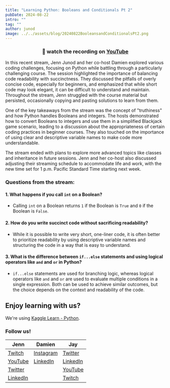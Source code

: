 ```yaml
---
title: "Learning Python: Booleans and Conditionals Pt 2"
pubDate: 2024-08-22
intro: ""
tag: ""
author: junod
image: ../../assets/blog/20240822BooleansandConditionalsPt2.png
---
```

### <center>👀 watch the recording on [YouTube](https://www.youtube.com/live/Fuibpypn_LA?si=UKtmO1GAyGB2TxSP)</center>

In this recent stream, Jenn Junod and her co-host Damien explored various coding challenges, focusing on Python while battling through a particularly challenging course. The session highlighted the importance of balancing code readability with succinctness. They discussed the pitfalls of overly concise code, especially for beginners, and emphasized that while short code may look elegant, it can be difficult to understand and maintain. Throughout the stream, Jenn struggled with the course material but persisted, occasionally copying and pasting solutions to learn from them.

One of the key takeaways from the stream was the concept of "truthiness" and how Python handles Booleans and integers. The hosts demonstrated how to convert Booleans to integers and use them in a simplified Blackjack game scenario, leading to a discussion about the appropriateness of certain coding practices in beginner courses. They also touched on the importance of using clear and descriptive variable names to make code more understandable.

The stream ended with plans to explore more advanced topics like classes and inheritance in future sessions. Jenn and her co-host also discussed adjusting their streaming schedule to accommodate life and work, with the new time set for 1 p.m. Pacific Standard Time starting next week.

### Questions from the stream:
#### 1. What happens if you call `int` on a Boolean?

- Calling `int` on a Boolean returns `1` if the Boolean is `True` and `0` if the Boolean is `False`.

#### 2. How do you write succinct code without sacrificing readability?

-  While it is possible to write very short, one-liner code, it is often better to prioritize readability by using descriptive variable names and structuring the code in a way that is easy to understand.

#### 3. What is the difference between `if...else` statements and using logical operators like `and` and `or` in Python?

- `if...else` statements are used for branching logic, whereas logical operators like `and` and `or` are used to evaluate multiple conditions in a single expression. Both can be used to achieve similar outcomes, but the choice depends on the context and readability of the code.

## Enjoy learning with us?

We're using [Kaggle Learn - Python](https://www.kaggle.com/learn/python).
### Follow us!
| **Jenn**                                                                                                                                  | **Damien**                                                                        | **Jay**                                                                                                                |
|-------------------------------------------------------------------------------------------------------------------------------------------|-----------------------------------------------------------------------------------|------------------------------------------------------------------------------------------------------------------------|
|  [Twitch](https://www.twitch.tv/jennjunod)                                                                                               |  [Instagram](https://www.instagram.com/bboyjamba/)                               |  [Twitter](https://x.com/kjaymiller)                                                                                  |
|  [YouTube](https://www.youtube.com/@jennjunod)                                                                                           |  [LinkedIn](https://www.linkedin.com/in/damienhale/)                             | [LinkedIn](https://www.linkedin.com/in/kjaymiller/)                                                                  |
|  [Twitter](https://x.com/JennJunod)                                                                                                      |                                                                                   |  [YouTube](https://www.youtube.com/@KJayMiller)                                                                       |
| [LinkedIn](https://www.linkedin.com/in/jennjunod/)                                                                                      |                                                                                   |  [Twitch](https://www.twitch.tv/kjaymiller)                                                                           |
